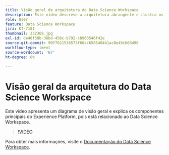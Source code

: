 ```yaml
---
title: Visão geral da arquitetura do Data Science Workspace
description: Este vídeo descreve a arquitetura abrangente e ilustra os componentes principais do Espaço de trabalho de ciência de dados na Adobe Experience Platform.
role: User
feature: Data Science Workspace
jira: KT-7181
thumbnail: 332368.jpg
exl-id: de40f58b-36bd-458c-b792-c8963546f42e
source-git-commit: 90f7621536573f60ac6585404b1ac0e49cb08496
workflow-type: tm+mt
source-wordcount: '67'
ht-degree: 8%

---
```


# Visão geral da arquitetura do Data Science Workspace

Este vídeo apresenta um diagrama de visão geral e explica os componentes principais do Experience Platform, pois está relacionado ao Data Science Workspace.

>[!VIDEO](https://video.tv.adobe.com/v/332368)

Para obter mais informações, visite o [Documentação do Data Science Workspace](https://experienceleague.adobe.com/docs/experience-platform/data-science-workspace/home.html?lang=pt-BR).

